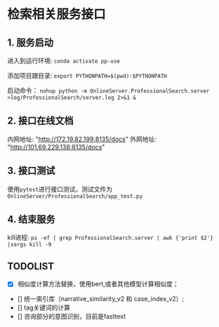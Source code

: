 # 检索相关服务接口

## 1. 服务启动
进入到运行环境: `conda activate pp-use`

添加项目跟目录: `export PYTHONPATH=$(pwd):$PYTHONPATH`

启动命令：
`nohup python -m OnlineServer.ProfessionalSearch.server >log/ProfessionalSearch/server.log 2>&1 &`

## 2. 接口在线文档
内网地址: "http://172.19.82.199:8135/docs"
外网地址: "http://101.69.229.138:8135/docs"

## 3. 接口测试
使用`pytest`进行接口测试，测试文件为`OnlineServer/ProfessionalSearch/app_test.py`

## 4. 结束服务
kill进程: `ps -ef | grep ProfessionalSearch.server | awk {'print $2'} |xargs kill -9`


## TODOLIST
- [x] 相似度计算方法替换，使用bert,或者其他模型计算相似度；
- [] 统一索引库（narrative_similarity_v2 和 case_index_v2）;
- [] tag关键词的计算
- [] 咨询部分的意图识别，目前是fasttext

